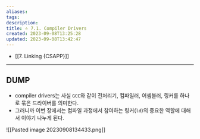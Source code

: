 ```yaml
---
aliases: 
tags: 
description:
title: ⭐️ 7.1. Compiler Drivers
created: 2023-09-08T13:25:28
updated: 2023-09-08T13:42:47
---
```

- [[7. Linking {CSAPP}]]
___

## DUMP

- compiler drivers는 사실 `GCC`와 같이 전처리기, 컴파일러, 어셈블러, 링커를 하나로 묶은 드라이버를 의미한다.
- 그러니까 이번 장에서는 컴파일 과정에서 참여하는 링커(`ld`)의 중요한 역할에 대해서 이야기 나누게 된다.

![[Pasted image 20230908134433.png]]
